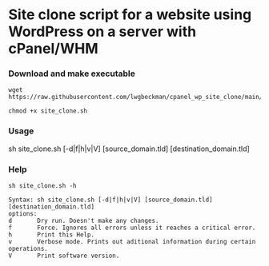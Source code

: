 # Site clone script for a website using WordPress on a server with cPanel/WHM

### Download and make executable
```
wget https://raw.githubusercontent.com/lwgbeckman/cpanel_wp_site_clone/main/site_clone.sh
```
```
chmod +x site_clone.sh
```

### Usage
sh site_clone.sh [-d|f|h|v|V] [source_domain.tld] [destination_domain.tld]

### Help
```
sh site_clone.sh -h
```
```
Syntax: sh site_clone.sh [-d|f|h|v|V] [source_domain.tld] [destination_domain.tld]
options:
d       Dry run. Doesn't make any changes.
f       Force. Ignores all errors unless it reaches a critical error.
h       Print this Help.
v       Verbose mode. Prints out aditional information during certain operations.
V       Print software version.
```
